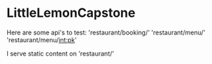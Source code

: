 # LittleLemonCapstone
Here are some api's to test:
'restaurant/booking/'
'restaurant/menu/'
'restaurant/menu/<int:pk>'

I serve static content on 'restaurant/'
